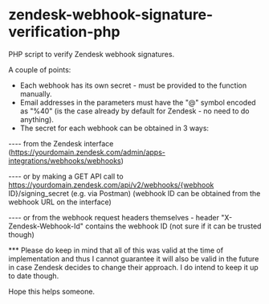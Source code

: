 # zendesk-webhook-signature-verification-php
PHP script to verify Zendesk webhook signatures.

A couple of points:
- Each webhook has its own secret - must be provided to the function manually.
- Email addresses in the parameters must have the "@" symbol encoded as "%40" (is the case already by default for Zendesk - no need to do anything).
- The secret for each webhook can be obtained in 3 ways:

---- from the Zendesk interface (https://yourdomain.zendesk.com/admin/apps-integrations/webhooks/webhooks)

---- or by making a GET API call to https://yourdomain.zendesk.com/api/v2/webhooks/{webhook ID}/signing_secret (e.g. via Postman) (webhook ID can be obtained from the webhook URL on the interface)

---- or from the webhook request headers themselves - header "X-Zendesk-Webhook-Id" contains the webhook ID (not sure if it can be trusted though)


*** Please do keep in mind that all of this was valid at the time of implementation and thus I cannot guarantee it will also be valid in the future in case Zendesk decides to change their approach. I do intend to keep it up to date though.


Hope this helps someone.
